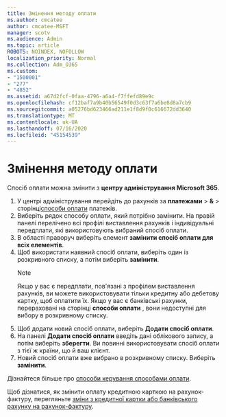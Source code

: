 ```yaml
---
title: Змінення методу оплати
ms.author: cmcatee
author: cmcatee-MSFT
manager: scotv
ms.audience: Admin
ms.topic: article
ROBOTS: NOINDEX, NOFOLLOW
localization_priority: Normal
ms.collection: Adm_O365
ms.custom:
- "1500001"
- "277"
- "4852"
ms.assetid: a67d2fcf-0faa-4796-a6a4-f7ffefd89e9c
ms.openlocfilehash: cf12baf7a9b40b56549f0d3c63f7a6be8d8a7cb9
ms.sourcegitcommit: a05276bd623466ad211e1f8d9f0c616672dd3640
ms.translationtype: MT
ms.contentlocale: uk-UA
ms.lasthandoff: 07/16/2020
ms.locfileid: "45154539"
---
```

# <a name="change-payment-method"></a>Змінення методу оплати

Спосіб оплати можна змінити з **центру адміністрування Microsoft 365**.
  
1. У центрі адміністрування перейдіть до рахунків за **платежами**  >  **&**  >  сторінці[способи оплати](https://go.microsoft.com/fwlink/p/?linkid=2018806) платежів.
2. Виберіть рядок способу оплати, який потрібно замінити. На правій панелі перелічено всі профілі виставлення рахунків і індивідуальні передплати, які використовують вибраний спосіб оплати.
3. В області праворуч виберіть елемент **замінити спосіб оплати для всіх елементів**.
4. Щоб використати наявний спосіб оплати, виберіть один із розкривного списку, а потім виберіть **замінити**.
    > [!NOTE]
    > Якщо у вас є передплати, пов'язані з профілем виставлення рахунків, ви можете використовувати тільки кредитну або дебетову картку, щоб оплатити їх. Якщо у вас є банківські рахунки, перераховані на сторінці **способи оплати** , вони недоступні для вибору в розкривному списку.
5. Щоб додати новий спосіб оплати, виберіть **Додати спосіб оплати**.
6. На панелі **Додати спосіб оплати** введіть дані облікового запису, а потім виберіть **зберегти**. Ви повинні використовувати спосіб оплати з тієї ж країни, що й ваш клієнт.
7. Новий спосіб оплати вже вибрано в розкривному списку. Виберіть **замінити**.

Дізнайтеся більше про [способи керування способами оплати](https://docs.microsoft.com/microsoft-365/commerce/billing-and-payments/manage-payment-methods).

Щоб дізнатися, як змінити оплату кредитною карткою на рахунок-фактуру, перегляньте [зміни з кредитної картки або банківського рахунку на рахунок-фактуру](https://docs.microsoft.com/microsoft-365/commerce/billing-and-payments/change-payment-method#change-from-credit-card-or-bank-account-to-invoice).